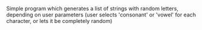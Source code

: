 Simple program which generates a list of strings with random letters, depending on user parameters (user selects 'consonant' or 'vowel' for each character, or lets it be completely random)
